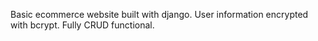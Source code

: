 Basic ecommerce website built with django.
User information encrypted with bcrypt.
Fully CRUD functional.
